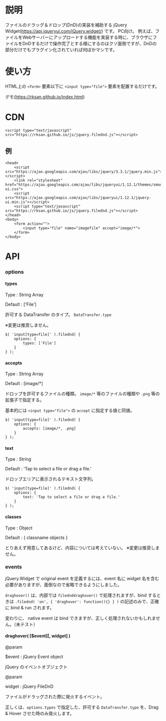 # 説明

ファイルのドラッグ＆ドロップ(DnD)の実装を補助する jQuery Widget(https://api.jqueryui.com/jQuery.widget/) です。
PC向け。
例えば、ファイルをWebサーバーにアップロードする機能を実装する時に、ブラウザにファイルをDnDするだけで操作完了とする様にするのはクソ面倒ですが、DnDの部分だけでもプラグイン化されていれば何ぼかマシです。


# 使い方

HTML上の `<form>` 要素以下に `<input type="file">` 要素を配置するだけです。

デモ(https://rksan.github.io/index.html)

# CDN

`<script type="text/javascript" src="https://rksan.github.io/js/jquery.filednd.js"></script>`

## 例

```
<head>
	<script src="https://ajax.googleapis.com/ajax/libs/jquery/3.3.1/jquery.min.js"></script>
	<link rel="stylesheet" href="https://ajax.googleapis.com/ajax/libs/jqueryui/1.12.1/themes/smoothness/jquery-ui.css">
	<script src="https://ajax.googleapis.com/ajax/libs/jqueryui/1.12.1/jquery-ui.min.js"></script>
	<script type="text/javascript" src="https://rksan.github.io/js/jquery.filednd.js"></script>
</head>
<body>
	<form action="">
		<input type="file" name="imagefile" accept="image/*">
	</form>
</body>
```

# API

### options

#### types

Type : String Array

Default : ['File']

許可する DataTransfer のタイプ。 `DataTransfer.type`

※変更は推奨しません。

```
$( 'input[type=file]' ).filednd( {
	options: {
		types: ['File']
	}
} );
```

#### accepts

Type : String Array

Default : [image/\*]

ドロップを許可するファイルの種類。 `image/*` 等のファイルの種類や `.png` 等の拡張子で指定する。

基本的には `<input type="file">` の `accept` に指定する値と同値。

```
$( 'input[type=file]' ).filednd( {
	options: {
		accepts: [image/*, .png]
	}
} );
```

#### text

Type : String

Default : 'Tap to select a file or drag a file.'

ドロップエリアに表示されるテキスト文字列。

```
$( 'input[type=file]' ).filednd( {
	options: {
		text: 'Tap to select a file or drag a file.'
	}
} );
```

#### classes

Type : Object

Default : { classname objects }

とりあえず用意してあるけど、内容については考えていない。
※変更は推奨しません。

### events

jQuery.Widget で original event を定義するには、event 名に widget 名を含む必要がありますが、面倒なので省略できるようにしました。

`draghover()` は、内部では `filednddraghover()` で処理されますが、bind するときは `.filednd( 'on', { 'draghover': function(){} } )` の記述のみで、正確に bind & run されます。

変わりに、 native event は bind できますが、正しく処理されないかもしれません。（未テスト）

#### draghover( \[$event\]\[, widget\] )

@param

$event : jQuery Event object

jQuery のイベントオブジェクト

@param

widget : jQuery FileDnD

ファイルがドラッグされた際に発火するイベント。

正しくは、`options.types` で指定した、許可する `DataTransfer.type` を、Drag & Hover させた時のみ発火します。

